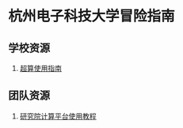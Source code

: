 # 杭州电子科技大学冒险指南

## 学校资源

1. [超算使用指南](./source/supercomputer.md)

## 团队资源

1. [研究院计算平台使用教程](./source/team/supercomputer.md)
